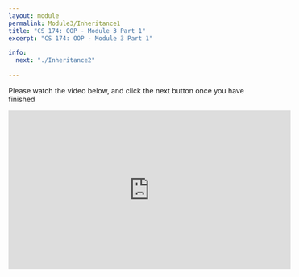 ```yaml
---
layout: module
permalink: Module3/Inheritance1
title: "CS 174: OOP - Module 3 Part 1"
excerpt: "CS 174: OOP - Module 3 Part 1"

info:
  next: "./Inheritance2"
  
---
```


Please watch the video below, and click the next button once you have finished

<iframe width="560" height="315" src="https://www.youtube.com/embed/q2tO9Jp2s7g" frameborder="0" allow="accelerometer; autoplay; clipboard-write; encrypted-media; gyroscope; picture-in-picture" allowfullscreen></iframe>
